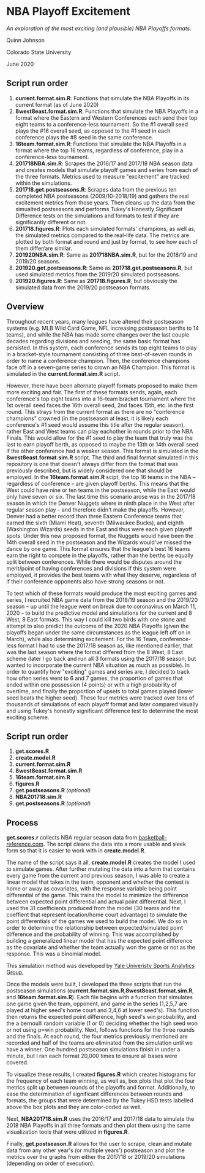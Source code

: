 # NBA Playoff Excitement
*An exploration of the most exciting (and plausible) NBA Playoffs formats.*

Quinn Johnson

Colorado State University

June 2020


## Script run order
1. __current.format.sim.R__: Functions that simulate the NBA Playoffs in its current format (as of June 2020)
2. __8west8east.format.sim.R__: Functions that simulate the NBA Playoffs in a format where the Eastern and Western Conferences each send their top eight teams to a conference-less tournament. So the #1 overall seed plays the #16 overall seed, as opposed to the #1 seed in each conference plays the #8 seed in the same conference.
3. __16team.format.sim.R__: Functions that simulate the NBA Playoffs in a format where the top 16 teams, regardless of conference, play in a conference-less tournament. 
4. __201718NBA.sim.R__: Scrapes the 2016/17 and 2017/18 NBA season data and creates models that simulate playoff games and series from each of the three formats. Metrics used to measure "excitement" are tracked within the simulations.
5. __201718.get.postseasons.R__: Scrapes data from the previous ten completed NBA postseasons (2009/10-2018/19) and gathers the real excitement metrics from those years. Then cleans up the data from the simualted postseasons and performs Tukey's Honestly Significant Difference tests on the simulations and formats to test if they are significantly different or not.
6. __201718.figures.R__: Plots each simulated formats' champions, as well as, the simulated metrics compared to the real-life data. The metrics are plotted by both format and round and just by format, to see how each of them differ/are similar.
7. __201920NBA.sim.R__: Same as __201718NBA.sim.R__, but for the 2018/19 and 2019/20 seasons.
8. __201920.get.postseasons.R__: Same as __201718.get.postseasons.R__, but used simulated metrics from the 2019/20 simulated postseasons.
9. __201920.figures.R__: Same as __201718.figures.R__, but obviously the simulated data from the 2019/20 postseason formats.




## Overview
Throughout recent years, many leagues have altered their postseason systems (e.g. MLB Wild Card Game, NFL increasing postseason berths to 14 teams), and while the NBA has made some changes over the last couple decades regarding divisions and seeding, the same basic format has persisted. In this system, each conference sends its top eight teams to play in a bracket-style tournament consisting of three best-of-seven rounds in order to name a conference champion. Then, the conference champions face off in a seven-game series to crown an NBA Champion. This format is simulated in the __current.format.sim.R__ script.

However, there have been alternate playoff formats proposed to make them more exciting and fair. The first of these formats sends, again, each conference's top eight teams into a 16-team bracket tournament where the 1st overall seed faces the 16th overall seed, 2nd faces 15th, etc. in the first round. This strays from the current format as there are no "conference champions" crowned (in the postseason at least, it is likely each conference's #1 seed would assume this title after the regular season), rather East and West teams can play eachother in rounds prior to the NBA Finals. This would allow for the #1 seed to play the team that truly was the last to earn playoff berth, as opposed to maybe the 13th or 14th overall seed if the other conference had a weaker season. This format is simulated in the __8west8east.format.sim.R__ script. The third and final format simulated in this repository is one that doesn't always differ from the format that was previously described, but is widely considered one that should be employed. In the __16team.format.sim.R__ scipt, the top 16 teams in the NBA –regardless of conference – are given playoff berths. This means that the West could have nine or ten teams in the postseason, while the East would only have seven or six. The last time this scenario arose was in the 2017/18 season in which the Denver Nuggets where in ninth place in the West after regular season play – and therefore didn't make the playoffs. However, Denver had a better record than three Eastern Conference teams that earned the sixth (Miami Heat), seventh (Milwaukee Bucks), and eighth (Washington Wizards) seeds in the East and thus were each given playoff spots. Under this new proposed format, the Nuggets would have been the 14th overall seed in the postseason and the Wizards would've missed the dance by one game. This format ensures that the league's best 16 teams earn the right to compete in the playoffs, rather than the berths be equally split between conferences. While there would be disputes around the merit/point of having conferences and divisions if this system were employed, it provides the best teams with what they deserve, regardless of if their conference opponents also have strong seasons or not.

To test which of these formats would produce the most exciting games and series, I recruited NBA game data from the 2018/19 season and the 2019/20 season – up until the league went on break due to coronavirus on March 11, 2020 – to build the predictive model and simulations for the current and 8 West, 8 East formats. This way I could kill two birds with one stone and attempt to also predict the outcome of the 2020 NBA Playoffs (given the playoffs began under the same circumstances as the league left off on in March), while also determining excitement. For the 16 Team, conference-less format I had to use the 2017/18 season as, like mentioned earlier, that was the last season where the format differed from the 8 West, 8 East scheme (later I go back and run all 3 formats using the 2017/18 season, but wanted to incorporate the current NBA situation as much as possible). In order to quantify how "exciting" games and series are, I decided to track how often series went to 6 and 7 games, the proportion of games that ended within one possession (4 points) or with a high probability of overtime, and finally the proportion of upsets to total games played (lower seed beats the higher seed). These four metrics were tracked over tens of thousands of simulations of each playoff format and later compared visually and using Tukey's honestly significant difference test to determine the most exciting scheme. 

## Script run order
1. __get.scores.R__
2. __create.model.R__
3. __current.format.sim.R__
4. __8west8east.format.sim.R__
5. __16team.format.sim.R__
6. __figures.R__
7. __get.postseasons.R__ *(optional)*
8. __NBA201718.sim.R__
9. __get.postseasons.R__ *(optional)*

## Process
__get.scores.r__ collects NBA regular season data from [basketball-reference.com](https://www.basketball-reference.com/leagues/). The script cleans the data into a more usable and sleek form so that it is easier to work with in __create.model.R__. 

The name of the script says it all, __create.model.R__ creates the model I used to simulate games. After further mutating the data into a form that contains every game from the current and previous season, I was able to create a linear model that takes in the team, opponent and whether the contest is home or away as covariates, with the response variable being point differential of the game. This trains the model to minimize the difference between expected point differential and actual point differential. Next, I used the 31 coefficients produced from the model (30 teams and the coeffient that represent location/home court advantage) to simulate the point differentials of the games we used to build the model. We do so in order to determine the relationship between expected/simulated point difference and the probability of winning. This was accomplished by building a generalized linear model that has the expected point difference as the covariate and whether the team actually won the game or not as the response. This was a binomial model. 

This simulation method was developed by [Yale Univeristy Sports Analytics Group.](https://sports.sites.yale.edu/r-nba-todays-games-predictions)

Once the models were built, I developed the three scripts that run the postseason simulations (__current.format.sim.R__,__8west8east.format.sim.R__, and __16team.format.sim.R__). Each file begins with a function that simulates one game given the team, opponent, and game in the series (1,2,5,7 are played at higher seed's home court and 3,4,6 at lower seed's). This function then returns the expected point difference, high seed's win probability, and the a bernoulli random variable (1 or 0) deciding whether the high seed won or not using p=win probability. Next, follows functions for the three rounds and the finals. At each round, the four metrics previously mentioned are recorded and half of the teams are eliminated from the simulation until we have a winner. One hundred postseason simulations finish in under a minute, but I ran each format 20,000 times to ensure all bases were covered. 

To visualize these results, I created __figures.R__ which creates histograms for the frequency of each team winning, as well as, box plots that plot the four metrics split up between rounds of the playoffs and format. Additionally, to ease the determination of significant differences between rounds and formats, the groups that were determined by the Tukey HSD tests labelled above the box plots and they are color-coded as well.

Next, __NBA201718.sim.R__ uses the 2016/17 and 2017/18 data to simulate the 2018 NBA Playoffs in all three formats and then plot them using the same visualization tools that were utilized in __figures.R__.

Finally, __get.postseason.R__ allows for the user to scrape, clean and mutate data from any other year's (or multiple years') postseason and plot the metrics over the graphs from either the 2017/18 or 2019/20 simulations (depending on order of execution).

